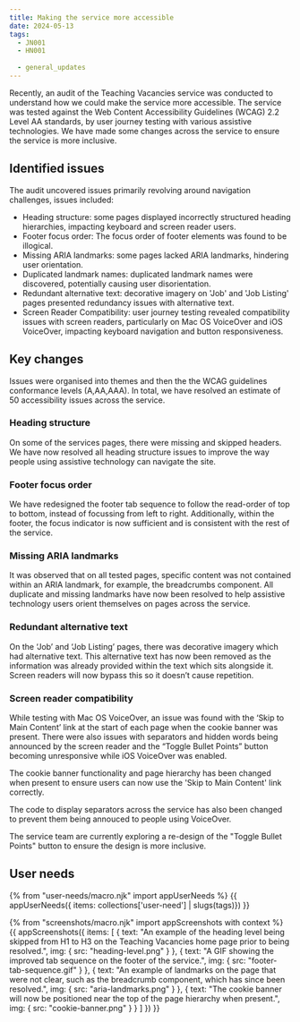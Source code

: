 ```yaml
---
title: Making the service more accessible
date: 2024-05-13
tags:
  - JN001
  - HN001
  
  - general_updates
--- 
```


Recently, an audit of the Teaching Vacancies service was conducted to understand how we could make the service more accessible. The service was tested against the Web Content Accessibility Guidelines (WCAG) 2.2 Level AA standards, by user journey testing with various assistive technologies. We have made some changes across the service to ensure the service is more inclusive.

## Identified issues

The audit uncovered issues primarily revolving around navigation challenges, issues included:

- Heading structure: some pages displayed incorrectly structured heading hierarchies, impacting keyboard and screen reader users.
- Footer focus order: The focus order of footer elements was found to be illogical.
- Missing ARIA landmarks: some pages lacked ARIA landmarks, hindering user orientation.
- Duplicated landmark names: duplicated landmark names were discovered, potentially causing user disorientation.
- Redundant alternative text: decorative imagery on 'Job' and 'Job Listing' pages presented redundancy issues with alternative text.
- Screen Reader Compatibility: user journey testing revealed compatibility issues with screen readers, particularly on Mac OS VoiceOver and iOS VoiceOver, impacting keyboard navigation and button responsiveness.

## Key changes

Issues were organised into themes and then the the WCAG guidelines conformance levels (A,AA,AAA). In total, we have resolved an estimate of 50 accessibility issues across the service.

### Heading structure

On some of the services pages, there were missing and skipped headers. We have now resolved all heading structure issues to improve the way people using assistive technology can navigate the site.

### Footer focus order

We have redesigned the footer tab sequence to follow the read-order of top to bottom, instead of focussing from left to right. Additionally, within the footer, the focus indicator is now sufficient and is consistent with the rest of the service.

### Missing ARIA landmarks

It was observed that on all tested pages, specific content was not contained within an ARIA landmark, for example, the breadcrumbs component. All duplicate and missing landmarks have now been resolved to help assistive technology users orient themselves on pages across the service.

### Redundant alternative text

On the ‘Job’ and ‘Job Listing’ pages, there was decorative imagery which had alternative text. This alternative text has now been removed as the information was already provided within the text which sits alongside it. Screen readers will now bypass this so it doesn’t cause repetition. 

### Screen reader compatibility

While testing with Mac OS VoiceOver, an issue was found with the ‘Skip to Main Content’ link at the start of each page when the cookie banner was present. There were also issues with separators and hidden words being announced by the screen reader and the “Toggle Bullet Points” button becoming unresponsive while iOS VoiceOver was enabled.

The cookie banner functionality and page hierarchy has been changed when present to ensure users can now use the 'Skip to Main Content' link correctly. 

The code to display separators across the service has also been changed to prevent them being annouced to people using VoiceOver.

The service team are currently exploring a re-design of the "Toggle Bullet Points" button to ensure the design is more inclusive.

## User needs

{% from "user-needs/macro.njk" import appUserNeeds %}
{{ appUserNeeds({ items: collections['user-need'] | slugs(tags)}) }}

{% from "screenshots/macro.njk" import appScreenshots with context %}
{{ appScreenshots({
  items: [
  {
    text: "An example of the heading level being skipped from H1 to H3 on the Teaching Vacancies home page prior to being resolved.",
    img: { src: "heading-level.png" }
  },
  {
    text: "A GIF showing the improved tab sequence on the footer of the service.",
    img: { src: "footer-tab-sequence.gif" }
  },
  {
    text: "An example of landmarks on the page that were not clear, such as the breadcrumb component, which has since been resolved.",
    img: { src: "aria-landmarks.png" }
  },
  {
    text: "The cookie banner will now be positioned near the top of the page hierarchy when present.",
    img: { src: "cookie-banner.png" }
  }
  ]
}) }}
